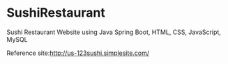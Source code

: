 # SushiRestaurant
Sushi Restaurant Website using Java Spring Boot, HTML, CSS, JavaScript, MySQL

Reference site:http://us-123sushi.simplesite.com/

